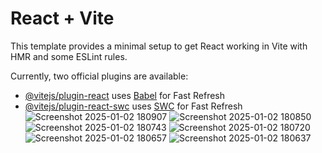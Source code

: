 # React + Vite

This template provides a minimal setup to get React working in Vite with HMR and some ESLint rules.

Currently, two official plugins are available:

- [@vitejs/plugin-react](https://github.com/vitejs/vite-plugin-react/blob/main/packages/plugin-react/README.md) uses [Babel](https://babeljs.io/) for Fast Refresh
- [@vitejs/plugin-react-swc](https://github.com/vitejs/vite-plugin-react-swc) uses [SWC](https://swc.rs/) for Fast Refresh
![Screenshot 2025-01-02 180907](https://github.com/user-attachments/assets/d7201ac8-166a-41f0-93f2-9e390a942805)
![Screenshot 2025-01-02 180850](https://github.com/user-attachments/assets/19c17923-1c58-4e1a-8e32-0c21208a062a)
![Screenshot 2025-01-02 180743](https://github.com/user-attachments/assets/8d50ab2c-0a21-419b-bcc5-5315a3b59063)
![Screenshot 2025-01-02 180720](https://github.com/user-attachments/assets/6f5061a6-6356-4516-99ae-8e09ed4d9cbe)
![Screenshot 2025-01-02 180657](https://github.com/user-attachments/assets/1e0d6608-b5bf-418b-8b1e-a412c92869a4)
![Screenshot 2025-01-02 180637](https://github.com/user-attachments/assets/e5f3405e-340f-4695-a8d1-c0650be69992)
